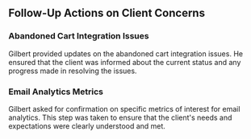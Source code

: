 ## Follow-Up Actions on Client Concerns

### Abandoned Cart Integration Issues
Gilbert provided updates on the abandoned cart integration issues. He ensured that the client was informed about the current status and any progress made in resolving the issues.

### Email Analytics Metrics
Gilbert asked for confirmation on specific metrics of interest for email analytics. This step was taken to ensure that the client's needs and expectations were clearly understood and met.